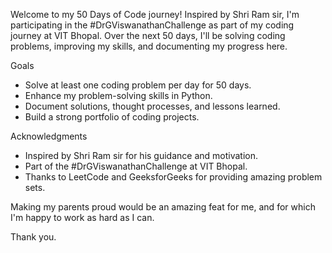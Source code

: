Welcome to my 50 Days of Code journey! Inspired by Shri Ram sir, I'm participating in the #DrGViswanathanChallenge as part of my coding journey at VIT Bhopal. 
Over the next 50 days, I'll be solving coding problems, improving my skills, and documenting my progress here.

Goals
- Solve at least one coding problem per day for 50 days.
- Enhance my problem-solving skills in Python.
- Document solutions, thought processes, and lessons learned.
- Build a strong portfolio of coding projects.

Acknowledgments
- Inspired by Shri Ram sir for his guidance and motivation.
- Part of the #DrGViswanathanChallenge at VIT Bhopal.
- Thanks to LeetCode and GeeksforGeeks for providing amazing problem sets.

Making my parents proud would be an amazing feat for me, and for which I'm happy to work as hard as I can.

Thank you.
